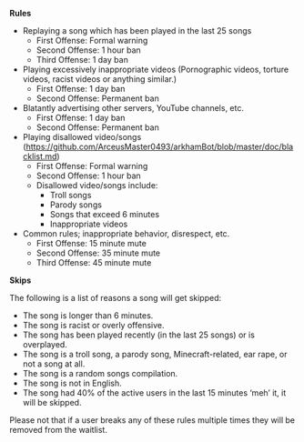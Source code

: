 **Rules**

* Replaying a song which has been played in the last 25 songs
  * First Offense: Formal warning
  * Second Offense: 1 hour ban
  * Third Offense: 1 day ban
* Playing excessively inappropriate videos (Pornographic videos, torture videos, racist videos or anything similar.)
  * First Offense: 1 day ban
  * Second Offense: Permanent ban
* Blatantly advertising other servers, YouTube channels, etc.
  * First Offense: 1 day ban
  * Second Offense: Permanent ban
* Playing disallowed video/songs (https://github.com/ArceusMaster0493/arkhamBot/blob/master/doc/blacklist.md)
  * First Offense: Formal warning
  * Second Offense: 1 hour ban
  * Disallowed video/songs include:
     * Troll songs
     * Parody songs
     * Songs that exceed 6 minutes
     * Inappropriate videos
* Common rules; inappropriate behavior,  disrespect, etc.
  * First Offense: 15 minute mute
  * Second Offense: 35 minute mute
  * Third Offense: 45 minute mute

**Skips**

The following is a list of reasons a song will get skipped:
* The song is longer than 6 minutes.
* The song is racist or overly offensive.
* The song has been played recently (in the last 25 songs) or is overplayed.
* The song is a troll song, a parody song, Minecraft-related, ear rape, or not a song at all.
* The song is a random songs compilation.
* The song is not in English.
* The song had 40% of the active users in the last 15 minutes ‘meh’ it, it will be skipped.

Please not that if a user breaks any of these rules multiple times they will be removed from the waitlist.
